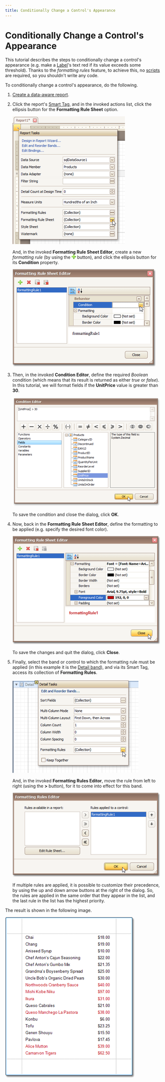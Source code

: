 ```yaml
---
title: Conditionally Change a Control's Appearance
---
```

# Conditionally Change a Control's Appearance
This tutorial describes the steps to conditionally change a control's appearance (e.g. make a [Label](../../report-designer-reference/report-controls/label.md)'s text red if its value exceeds some threshold). Thanks to the _formatting rules_ feature, to achieve this, no [scripts](../miscellaneous/handle-events-via-scripts.md) are required, so you shouldn't write any code.

To conditionally change a control's appearance, do the following.
1. [Create a data-aware report](../../report-editing-basics/displaying-values-from-a-database-(binding-report-elements-to-data).md).
2. Click the report's [Smart Tag](../../report-designer-reference/report-designer-ui/smart-tag.md), and in the invoked actions list, click the ellipsis button for the **Formatting Rule Sheet** option.
	
	![RD_HowTo_FormattingRules_0](../../../../../images/img8560.png)
	
	And, in the invoked **Formatting Rule Sheet Editor**, create a new _formatting rule_ (by using the ![RD_buttons_add](../../../../../images/img8593.png) button), and click the ellipsis button for its **Condition** property.
	
	![RD_HowTo_FormattingRules_0a](../../../../../images/img11143.png)
3. Then, in the invoked **Condition Editor**, define the required _Boolean_ condition (which means that its result is returned as either _true_ or _false_). In this tutorial, we will format fields if the **UnitPrice** value is greater than **30**.
	
	![RD_HowTo_FormattingRules_2](../../../../../images/img8562.png)
	
	To save the condition and close the dialog, click **OK**.
4. Now, back in the **Formatting Rule Sheet Editor**, define the formatting to be applied (e.g. specify the desired font color).
	
	![RD_HowTo_FormattingRules_3](../../../../../images/img8563.png)
	
	To save the changes and quit the dialog, click **Close**.
5. Finally, select the band or control to which the formatting rule must be applied (in this example it is the [Detail band](../../report-designer-reference/report-bands/detail-band.md)), and via its Smart Tag, access its collection of **Formatting Rules**.
	
	![RD_HowTo_FormattingRules_4](../../../../../images/img8564.png)
	
	And, in the invoked **Formatting Rules Editor**, move the rule from left to right (using the **&#62;** button), for it to come into effect for this band.
	
	![RD_HowTo_FormattingRules_5](../../../../../images/img11144.png)
	
	If multiple rules are applied, it is possible to customize their precedence, by using the up and down arrow buttons at the right of the dialog. So, the rules are applied in the same order that they appear in the list, and the last rule in the list has the highest priority.

The result is shown in the following image.

![RD_HowTo_FormattingRules_6](../../../../../images/img11145.png)